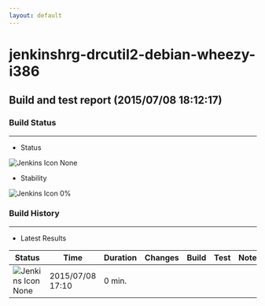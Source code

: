 ```yaml
---
layout: default
---
```

# jenkinshrg-drcutil2-debian-wheezy-i386
## Build and test report (2015/07/08 18:12:17)
### Build Status
___
* Status
  
![Jenkins Icon](http://jenkinshrg.github.io/images/48x48/notbuilt_anime.png)
None
  
* Stability
  
![Jenkins Icon](http://jenkinshrg.github.io/images/48x48/health-00to19.png)
0%
  
### Build History
___
* Latest Results
  
|Status|Time|Duration|Changes|Build|Test|Note|
|---|---|---|---|---|---|---|
|![Jenkins Icon](http://jenkinshrg.github.io/images/24x24/red.png)None|2015/07/08 17:10|0 min.|||| |
